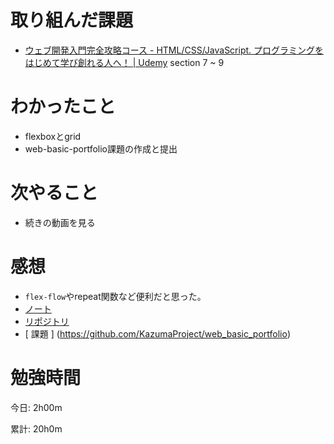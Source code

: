 # 取り組んだ課題
- [ウェブ開発入門完全攻略コース \- HTML/CSS/JavaScript\. プログラミングをはじめて学び創れる人へ！ \| Udemy](https://www.udemy.com/course/web-application-development/) section 7 ~ 9

# わかったこと
- flexboxとgrid
- web-basic-portfolio課題の作成と提出

# 次やること
- 続きの動画を見る

# 感想
- `flex-flow`やrepeat関数など便利だと思った。
- [ノート](https://github.com/KazumaProject/lecture_notes/blob/master/web_development_udemy/web_development_udemy_note.md)
- [リポジトリ](https://github.com/KazumaProject/web_development_udemy)
- [ 課題 ] (https://github.com/KazumaProject/web_basic_portfolio)

# 勉強時間
今日: 2h00m

累計: 20h0m
